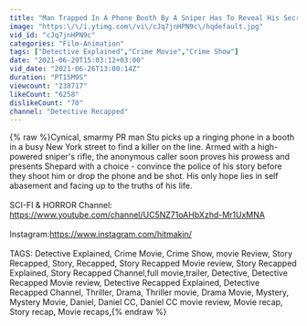 ```yaml
---
title: "Man Trapped In A Phone Booth By A Sniper Has To Reveal His Secrets Or Be Shot"
image: "https:\/\/i.ytimg.com\/vi\/cJq7jnHPN9c\/hqdefault.jpg"
vid_id: "cJq7jnHPN9c"
categories: "Film-Animation"
tags: ["Detective Explained","Crime Movie","Crime Show"]
date: "2021-06-29T15:03:12+03:00"
vid_date: "2021-06-26T13:00:14Z"
duration: "PT15M9S"
viewcount: "238717"
likeCount: "6258"
dislikeCount: "70"
channel: "Detective Recapped"
---
```

{% raw %}Cynical, smarmy PR man Stu picks up a ringing phone in a booth in a busy New York street to find a killer on the line. Armed with a high-powered sniper's rifle, the anonymous caller soon proves his prowess and presents Shepard with a choice - convince the police of his story before they shoot him or drop the phone and be shot. His only hope lies in self abasement and facing up to the truths of his life.<br /><br />SCI-FI &amp; HORROR Channel: <a rel="nofollow" target="blank" href="https://www.youtube.com/channel/UC5NZ71oAHbXzhd-Mr1UxMNA">https://www.youtube.com/channel/UC5NZ71oAHbXzhd-Mr1UxMNA</a><br /><br />Instagram:<a rel="nofollow" target="blank" href="https://www.instagram.com/hitmakin/">https://www.instagram.com/hitmakin/</a><br /><br />TAGS: Detective Explained, Crime Movie, Crime Show, movie Review, Story Recapped, Story, Recapped, Story Recapped Movie review, Story Recapped Explained, Story Recapped Channel,full movie,trailer, Detective, Detective Recapped Movie review, Detective Recapped Explained, Detective Recapped Channel, Thriller, Drama, Thriller movie, Drama Movie, Mystery, Mystery Movie, Daniel, Daniel CC, Daniel CC movie review, Movie recap, Story recap, Movie recaps,{% endraw %}
